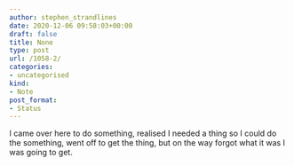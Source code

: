```yaml
---
author: stephen_strandlines
date: 2020-12-06 09:58:03+00:00
draft: false
title: None
type: post
url: /1058-2/
categories:
- uncategorised
kind:
- Note
post_format:
- Status
---
```


I came over here to do something, realised I needed a thing so I could do the something, went off to get the thing, but on the way forgot what it was I was going to get.
